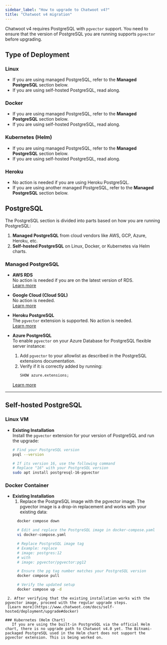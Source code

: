 ```yaml
---
sidebar_label: "How to upgrade to Chatwoot v4?"
title: "Chatwoot v4 migration"
---
```


Chatwoot v4 requires PostgreSQL with `pgvector` support. You need to ensure that the version of PostgreSQL you are running supports `pgvector` before upgrading.

## Type of Deployment

### Linux
- If you are using managed PostgreSQL, refer to the **Managed PostgreSQL** section below.
- If you are using self-hosted PostgreSQL, read along.

### Docker
- If you are using managed PostgreSQL, refer to the **Managed PostgreSQL** section below.
- If you are using self-hosted PostgreSQL, read along.

### Kubernetes (Helm)
- If you are using managed PostgreSQL, refer to the **Managed PostgreSQL** section below.
- If you are using self-hosted PostgreSQL, read along.

### Heroku
- No action is needed if you are using Heroku PostgreSQL.
- If you are using another managed PostgreSQL, refer to the **Managed PostgreSQL** section below.

## PostgreSQL

The PostgreSQL section is divided into parts based on how you are running PostgreSQL:
1. **Managed PostgreSQL** from cloud vendors like AWS, GCP, Azure, Heroku, etc.
2. **Self-hosted PostgreSQL** on Linux, Docker, or Kubernetes via Helm charts.

### Managed PostgreSQL

- **AWS RDS**  
  No action is needed if you are on the latest version of RDS.  
  [Learn more](https://aws.amazon.com/about-aws/whats-new/2023/10/amazon-rds-postgresql-pgvector-hnsw-indexing/)

- **Google Cloud (Cloud SQL)**  
  No action is needed.  
  [Learn more](https://cloud.google.com/blog/products/databases/using-pgvector-llms-and-langchain-with-google-cloud-databases)

- **Heroku PostgreSQL**  
  The `pgvector` extension is supported. No action is needed.  
  [Learn more](https://devcenter.heroku.com/articles/pgvector-heroku-postgres)

- **Azure PostgreSQL**  
  To enable `pgvector` on your Azure Database for PostgreSQL flexible server instance:
  1. Add `pgvector` to your allowlist as described in the PostgreSQL extensions documentation.
  2. Verify if it is correctly added by running:
     ```sql
     SHOW azure.extensions;
     ```  
  [Learn more](https://learn.microsoft.com/en-us/azure/postgresql/flexible-server/how-to-use-pgvector#enable-extension)

---

## Self-hosted PostgreSQL

### Linux VM

- **Existing Installation**  
  Install the `pgvector` extension for your version of PostgreSQL and run the upgrade:
  ```bash
  # Find your PostgreSQL version
  psql --version

  # If its version 16, use the following command
  # Replace "16" with your PostgreSQL version
  sudo apt install postgresql-16-pgvector
  ```

### Docker Container

- **Existing Installation**  
  1. Replace the PostgreSQL image with the pgvector image. The pgvector image is a drop-in replacement and works with your existing data:
  ```bash
    docker compose down

    # Edit and replace the PostgreSQL image in docker-compose.yaml
    vi docker-compose.yaml

    # Replace PostgreSQL image tag
    # Example: replace
    # image: postgres:12
    # with
    # image: pgvector/pgvector:pg12

    # Ensure the pg tag number matches your PostgreSQL version
    docker compose pull

    # Verify the updated setup
    docker compose up -d
```
 2. After verifying that the existing installation works with the pgvector image, proceed with the regular upgrade steps.
 [Learn more](https://www.chatwoot.com/docs/self-hosted/deployment/upgrade#docker)

### Kubernetes (Helm Chart)
   If you are using the built-in PostgreSQL via the official Helm chart, there is no upgrade path to Chatwoot v4.0 yet. The Bitnami-packaged PostgreSQL used in the Helm chart does not support the pgvector extension. This is being worked on.
